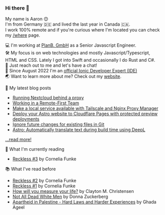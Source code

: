 ### Hi there 👋

My name is Aaron 😊   
I'm from Germany 🇩🇪 and lived the last year in Canada 🇨🇦.    
I work 100% remote and if you're curious where I'm located you can check my [/where](https://aaronczichon.de/where) page.

💻 I'm working at [PlanB. GmbH](https://github.com/planbgmbh) as a Senior Javascript Engineer.    
🛠 My focus is on web technologies and mostly Javascript/Typescript, HTML and CSS. Lately I got into Swift and occasionally I do Rust and C#.    
🦜 Just reach out to me and let's have a chat!   
📱 Since August 2022 I'm an [official Ionic Developer Expert (IDE)](https://ionic.io/developer-experts)   
🌏 Want to learn more about me? Check out my [website](https://aaronczichon.de).   

📝 My latest blog posts
* [Running Nextcloud behind a proxy](https://aaronczichon.de/blog/34-nextcloud-proxy/)
* [Working in a Remote-First Team](https://aaronczichon.de/blog/32-remote-teams/)
* [Make a local service available with Tailscale and Nginx Proxy Manager](https://aaronczichon.de/blog/31-tailscale-npm/)
* [Deploy your Astro website to Cloudflare Pages with protected preview deployments](https://aaronczichon.de/blog/28-cloudflare-pages-astro-github/)
* [Ignore future changes for existing files in Git](https://aaronczichon.de/blog/23-gitignore-existing/)
* [Astro: Automatically translate text during build time using DeepL](https://aaronczichon.de/blog/21-astro-deepl-component/)

[...read more!](https://aaronczichon.de/blog)

📖 What I'm currently reading   
- [Reckless #3](https://app.thestorygraph.com/books/865218fd-7742-408d-beac-342ba87002a2) by Cornelia Funke

📚 What I've read before
- [Reckless #2](https://app.thestorygraph.com/books/02148dc4-ae1f-4573-8501-e00de4c0e67f) by Cornelia Funke
- [Reckless #1](https://app.thestorygraph.com/books/406757c4-470c-4435-ab17-d1cc44b38d20) by Cornelia Funke
- [How will you measure your life?](https://app.thestorygraph.com/books/6aeab04a-7c53-48fa-b8cc-599ce9feb0ed) by Clayton M. Christensen
- [Not All Dead White Men](https://app.thestorygraph.com/books/ffdeeb47-10a3-4aa9-922b-981567864322) by Donna Zuckerberg
- [Apartheid in Palestine - Hard Laws and Harder Experiences](https://app.thestorygraph.com/books/7e69f5ab-bca2-4891-b9e7-51af9964d324) by Ghada Ageel

<!--
**aaronczichon/aaronczichon** is a ✨ _special_ ✨ repository because its `README.md` (this file) appears on your GitHub profile.

Here are some ideas to get you started:

- 🔭 I’m currently working on ...
- 🌱 I’m currently learning ...
- 👯 I’m looking to collaborate on ...
- 🤔 I’m looking for help with ...
- 💬 Ask me about ...
- 📫 How to reach me: ...
- 😄 Pronouns: ...
- ⚡ Fun fact: ...
-->
